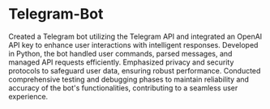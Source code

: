 # Telegram-Bot

Created a Telegram bot utilizing the Telegram API and integrated an OpenAI API key to 
enhance user interactions with intelligent responses. Developed in Python, the bot 
handled user commands, parsed messages, and managed API requests efficiently. 
Emphasized privacy and security protocols to safeguard user data, ensuring robust 
performance. Conducted comprehensive testing and debugging phases to maintain 
reliability and accuracy of the bot's functionalities, contributing to a seamless 
user experience. 
